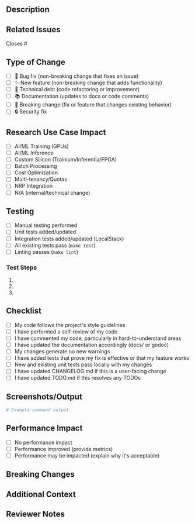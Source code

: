## Description

<!-- Provide a clear description of what this PR does -->

## Related Issues

<!-- Link to related issues using "Closes #123" or "Relates to #456" -->

Closes #

## Type of Change

<!-- Check all that apply -->

- [ ] 🐛 Bug fix (non-breaking change that fixes an issue)
- [ ] ✨ New feature (non-breaking change that adds functionality)
- [ ] 🔧 Technical debt (code refactoring or improvement)
- [ ] 📚 Documentation (updates to docs or code comments)
- [ ] 🚨 Breaking change (fix or feature that changes existing behavior)
- [ ] 🔒 Security fix

## Research Use Case Impact

<!-- Which research computing scenarios benefit from this change? Check all that apply -->

- [ ] AI/ML Training (GPUs)
- [ ] AI/ML Inference
- [ ] Custom Silicon (Trainium/Inferentia/FPGA)
- [ ] Batch Processing
- [ ] Cost Optimization
- [ ] Multi-tenancy/Quotas
- [ ] NRP Integration
- [ ] N/A (internal/technical change)

## Testing

<!-- Describe how you tested this change -->

- [ ] Manual testing performed
- [ ] Unit tests added/updated
- [ ] Integration tests added/updated (LocalStack)
- [ ] All existing tests pass (`make test`)
- [ ] Linting passes (`make lint`)

### Test Steps

<!-- How can reviewers test this? -->

1.
2.
3.

## Checklist

- [ ] My code follows the project's style guidelines
- [ ] I have performed a self-review of my code
- [ ] I have commented my code, particularly in hard-to-understand areas
- [ ] I have updated the documentation accordingly (docs/ or godoc)
- [ ] My changes generate no new warnings
- [ ] I have added tests that prove my fix is effective or that my feature works
- [ ] New and existing unit tests pass locally with my changes
- [ ] I have updated CHANGELOG.md if this is a user-facing change
- [ ] I have updated TODO.md if this resolves any TODOs

## Screenshots/Output

<!-- If applicable, add screenshots, kubectl output, or logs to demonstrate the changes -->

```bash
# Example command output
```

## Performance Impact

<!-- Does this change affect performance? If yes, provide before/after metrics -->

- [ ] No performance impact
- [ ] Performance improved (provide metrics)
- [ ] Performance may be impacted (explain why it's acceptable)

## Breaking Changes

<!-- If this includes breaking changes, describe the migration path -->

## Additional Context

<!-- Add any other context about the PR here -->

## Reviewer Notes

<!-- Anything specific you want reviewers to focus on? -->
